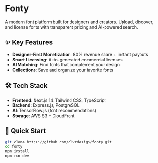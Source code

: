 # Fonty 

A modern font platform built for designers and creators. Upload, discover, and license fonts with transparent pricing and AI-powered search.

## ✨ Key Features
- **Designer-First Monetization**: 80% revenue share + instant payouts
- **Smart Licensing**: Auto-generated commercial licenses
- **AI Matching**: Find fonts that complement your design
- **Collections**: Save and organize your favorite fonts

## 🛠 Tech Stack
- **Frontend**: Next.js 14, Tailwind CSS, TypeScript
- **Backend**: Express.js, PostgreSQL
- **AI**: TensorFlow.js (font recommendations)
- **Storage**: AWS S3 + CloudFront

## 🚀 Quick Start
```bash
git clone https://github.com/clvrdesign/fonty.git
cd fonty
npm install
npm run dev
